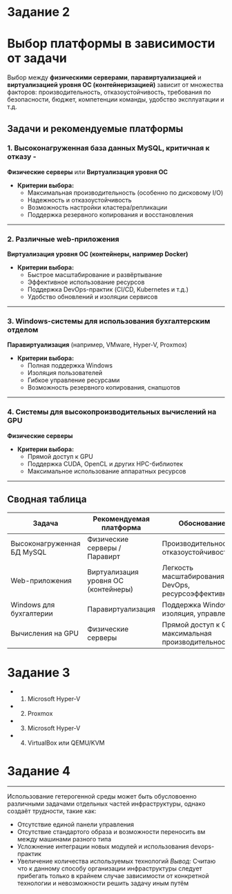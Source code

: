 # Задание 2
# Выбор платформы в зависимости от задачи

Выбор между **физическими серверами**, **паравиртуализацией** и **виртуализацией уровня ОС (контейнеризацией)** зависит от множества факторов: производительность, отказоустойчивость, требования по безопасности, бюджет, компетенции команды, удобство эксплуатации и т.д.

## Задачи и рекомендуемые платформы

### 1. Высоконагруженная база данных MySQL, критичная к отказу - 
  **Физические серверы** или **Виртуализация уровня ОС**

- **Критерии выбора:**
  - Максимальная производительность (особенно по дисковому I/O)
  - Надежность и отказоустойчивость
  - Возможность настройки кластера/репликации
  - Поддержка резервного копирования и восстановления
---

### 2. Различные web-приложения
  **Виртуализация уровня ОС (контейнеры, например Docker)**

- **Критерии выбора:**
  - Быстрое масштабирование и развёртывание
  - Эффективное использование ресурсов
  - Поддержка DevOps-практик (CI/CD, Kubernetes и т.д.)
  - Удобство обновлений и изоляции сервисов
---

### 3. Windows-системы для использования бухгалтерским отделом
  **Паравиртуализация** (например, VMware, Hyper-V, Proxmox)

- **Критерии выбора:**
  - Полная поддержка Windows
  - Изоляция пользователей
  - Гибкое управление ресурсами
  - Возможность резервного копирования, снапшотов
---

### 4. Системы для высокопроизводительных вычислений на GPU
  **Физические серверы**

- **Критерии выбора:**
  - Прямой доступ к GPU
  - Поддержка CUDA, OpenCL и других HPC-библиотек
  - Максимальное использование аппаратных ресурсов

---

## Сводная таблица

| Задача                                      | Рекомендуемая платформа            | Обоснование                                                                      |
|--------------------------------------------|------------------------------------|-----------------------------------------------------------------------------------|
| Высоконагруженная БД MySQL                 | Физические серверы / Паравирт     | Производительность, отказоустойчивость                                            |
| Web-приложения                             | Виртуализация уровня ОС (контейнеры) | Легкость масштабирования, DevOps, ресурсоэффективность                        |
| Windows для бухгалтерии                    | Паравиртуализация                  | Поддержка Windows, изоляция, управление                                           |
| Вычисления на GPU                          | Физические серверы                 | Прямой доступ к GPU, максимальная производительность                              |
# Задание 3 
- 1. Microsoft Hyper-V
- 2. Proxmox 
- 3. Microsoft Hyper-V
- 4. VirtualBox или QEMU/KVM
# Задание 4
---
Использование гетерогенной среды может быть обусловоенно различными задачами отдельных частей инфраструктуры, однако создаёт трудности, такие как:
- Отсутствие единой панели управления
- Отсутствие стандартого образа и возможности переносить вм между машинами разного типа
- Усложнение интеграции новых модулей и использования devops-практик
- Увеличение количества используемых технологий
  *Вывод:*
Считаю что к данному способу организации инфраструктуры следует прибегать только в крайнем случае зависимости от конкретной технологии и невозможности решить задачу иным путём
